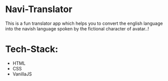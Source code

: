 # Navi-Translator
This is a fun translator app which helps you to convert the english language into the navish language spoken by the fictional character of avatar..!


# Tech-Stack:
- HTML
- CSS
- VanillaJS
